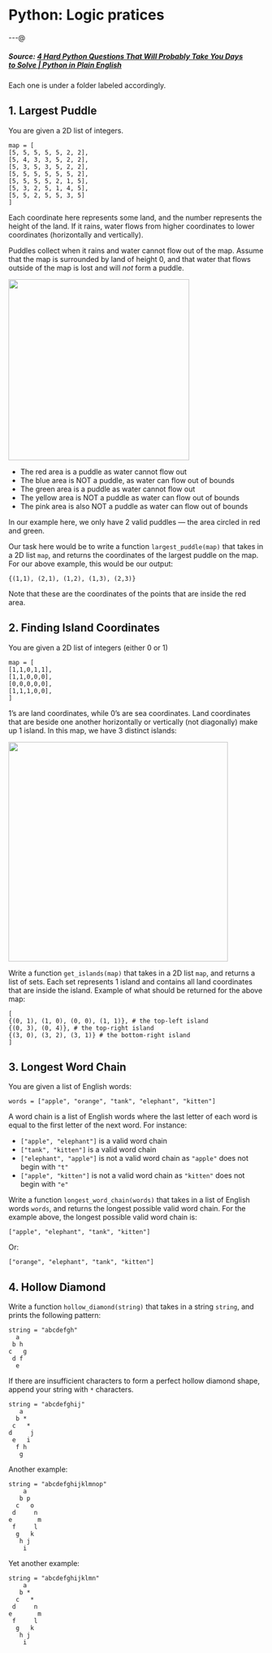 # Python: Logic pratices

---@

##### Source: [4 Hard Python Questions That Will Probably Take You Days to Solve | Python in Plain English](https://python.plainenglish.io/4-hard-python-questions-that-will-probably-take-you-days-to-solve-15b9cb6d9544)

Each one is under a folder labeled accordingly.

## 1. Largest Puddle

You are given a 2D list of integers.

```
map = [ 
[5, 5, 5, 5, 5, 2, 2], 
[5, 4, 3, 3, 5, 2, 2], 
[5, 3, 5, 3, 5, 2, 2], 
[5, 5, 5, 5, 5, 5, 2], 
[5, 5, 5, 5, 2, 1, 5], 
[5, 3, 2, 5, 1, 4, 5], 
[5, 5, 2, 5, 5, 3, 5] 
]
```

Each coordinate here represents some land, and the number represents the height of the land. If it rains, water flows from higher coordinates to lower coordinates (horizontally and vertically).

Puddles collect when it rains and water cannot flow out of the map. Assume that the map is surrounded by land of height 0, and that water that flows outside of the map is lost and will *not* form a puddle.

<img src="https://miro.medium.com/max/1400/1*xHHOny4mmOCz0m89efeXVQ.png" title="" alt="" width="356">

- The red area is a puddle as water cannot flow out
- The blue area is NOT a puddle, as water can flow out of bounds
- The green area is a puddle as water cannot flow out
- The yellow area is NOT a puddle as water can flow out of bounds
- The pink area is also NOT a puddle as water can flow out of bounds

In our example here, we only have 2 valid puddles — the area circled in red and green.

Our task here would be to write a function `largest_puddle(map)` that takes in a 2D list `map`, and returns the coordinates of the largest puddle on the map. For our above example, this would be our output:

`{(1,1), (2,1), (1,2), (1,3), (2,3)}`

Note that these are the coordinates of the points that are inside the red area.



## 2. Finding Island Coordinates

You are given a 2D list of integers (either 0 or 1)

```
map = [ 
[1,1,0,1,1], 
[1,1,0,0,0], 
[0,0,0,0,0], 
[1,1,1,0,0], 
]
```

1’s are land coordinates, while 0’s are sea coordinates. Land coordinates that are beside one another horizontally or vertically (not diagonally) make up 1 island. In this map, we have 3 distinct islands:

<img src="https://miro.medium.com/max/1386/0*KXExACkEzeMOshPV.jpeg" title="" alt="" width="432">

Write a function `get_islands(map)` that takes in a 2D list `map`, and returns a list of sets. Each set represents 1 island and contains all land coordinates that are inside the island. Example of what should be returned for the above map:

```
[ 
{(0, 1), (1, 0), (0, 0), (1, 1)}, # the top-left island 
{(0, 3), (0, 4)}, # the top-right island 
{(3, 0), (3, 2), (3, 1)} # the bottom-right island 
]
```





## 3. Longest Word Chain

You are given a list of English words:

`words = ["apple", "orange", "tank", "elephant", "kitten"]`

A word chain is a list of English words where the last letter of each word is equal to the first letter of the next word. For instance:

- `["apple", "elephant"]` is a valid word chain
- `["tank", "kitten"]` is a valid word chain
- `["elephant", "apple"]` is not a valid word chain as `"apple"` does not begin with `"t"`
- `["apple", "kitten"]` is not a valid word chain as `"kitten"` does not begin with `"e"`

Write a function `longest_word_chain(words)` that takes in a list of English words `words`, and returns the longest possible valid word chain. For the example above, the longest possible valid word chain is:

`["apple", "elephant", "tank", "kitten"]`

Or:

`["orange", "elephant", "tank", "kitten"]`



## 4. Hollow Diamond

Write a function `hollow_diamond(string)` that takes in a string `string`, and prints the following pattern:

```
string = "abcdefgh"
  a
 b h
c   g
 d f
  e
```

If there are insufficient characters to form a perfect hollow diamond shape, append your string with `*` characters.

```
string = "abcdefghij"
   a
  b *
 c   *
d     j
 e   i
  f h
   g
```

Another example:

```
string = "abcdefghijklmnop"
    a
   b p
  c   o
 d     n
e       m
 f     l
  g   k
   h j
    i
```

Yet another example:

```
string = "abcdefghijklmn"
    a
   b *
  c   *
 d     n
e       m
 f     l
  g   k
   h j
    i
```


